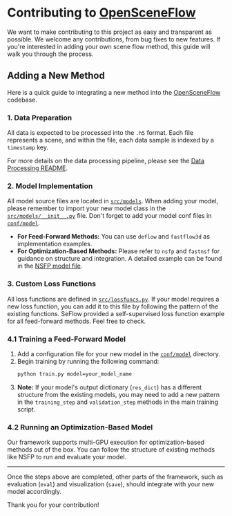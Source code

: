 # Contributing to [OpenSceneFlow](https://github.com/KTH-RPL/OpenSceneFlow)

We want to make contributing to this project as easy and transparent as possible. We welcome any contributions, from bug fixes to new features. If you're interested in adding your own scene flow method, this guide will walk you through the process.

## Adding a New Method

Here is a quick guide to integrating a new method into the [OpenSceneFlow](https://github.com/KTH-RPL/OpenSceneFlow) codebase.

### 1. Data Preparation

All data is expected to be processed into the `.h5` format. Each file represents a scene, and within the file, each data sample is indexed by a `timestamp` key.

For more details on the data processing pipeline, please see the [Data Processing README](./dataprocess/README.md#process).

### 2. Model Implementation

All model source files are located in [`src/models`](./src/models). When adding your model, please remember to import your new model class in the [`src/models/__init__.py`](./src/models/__init__.py) file. Don't forget to add your model conf files in [`conf/model`](./conf/model).

  * **For Feed-Forward Methods:** You can use `deflow` and `fastflow3d` as implementation examples.
  * **For Optimization-Based Methods:** Please refer to `nsfp` and `fastnsf` for guidance on structure and integration. A detailed example can be found in the [NSFP model file](./src/models/nsfp.py).

### 3. Custom Loss Functions

All loss functions are defined in [`src/lossfuncs.py`](./src/lossfuncs.py). If your model requires a new loss function, you can add it to this file by following the pattern of the existing functions. SeFlow provided a self-supervised loss function example for all feed-forward methods. Feel free to check.

### 4.1 Training a Feed-Forward Model

1.  Add a configuration file for your new model in the [`conf/model`](./conf/model) directory.
2.  Begin training by running the following command:
    ```bash
    python train.py model=your_model_name
    ```
3.  **Note:** If your model's output dictionary (`res_dict`) has a different structure from the existing models, you may need to add a new pattern in the `training_step` and `validation_step` methods in the main training script.

### 4.2 Running an Optimization-Based Model

Our framework supports multi-GPU execution for optimization-based methods out of the box. You can follow the structure of existing methods like NSFP to run and evaluate your model.

-----

Once the steps above are completed, other parts of the framework, such as evaluation (`eval`) and visualization (`save`), should integrate with your new model accordingly.

Thank you for your contribution!